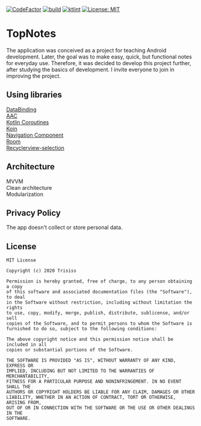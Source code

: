 [![CodeFactor](https://www.codefactor.io/repository/github/trisiss/topnotes/badge)](https://www.codefactor.io/repository/github/trisiss/topnotes) [![build](https://github.com/Trisiss/TopNotes/actions/workflows/build-android.yml/badge.svg)](https://github.com/Trisiss/TopNotes/actions/workflows/build-android.yml) [![ktlint](https://img.shields.io/badge/code%20style-%E2%9D%A4-FF4081.svg)](https://ktlint.github.io/) [![License: MIT](https://img.shields.io/badge/License-MIT-yellow.svg)](https://opensource.org/licenses/MIT)
# TopNotes

The application was conceived as a project for teaching Android development. Later, the goal was to make easy, quick, but functional notes for everyday use. Therefore, it was decided to develop this project further, after studying the basics of development. I invite everyone to join in improving the project.

## Using libraries
[DataBinding](https://developer.android.com/topic/libraries/data-binding)  
[AAC](https://developer.android.com/topic/architecture)  
[Kotlin Coroutines](https://kotlinlang.org/docs/coroutines-overview.html)  
[Koin](https://insert-koin.io/)  
[Navigation Component](https://developer.android.com/guide/navigation/navigation-getting-started)  
[Room](https://developer.android.com/training/data-storage/room)  
[Recyclerview-selection](https://developer.android.com/reference/androidx/recyclerview/selection/package-summary)  

## Architecture
MVVM  
Clean architecture  
Modularization  

## Privacy Policy
The app doesn't collect or store personal data.

## License

	MIT License

	Copyright (c) 2020 Trisiss

	Permission is hereby granted, free of charge, to any person obtaining a copy
	of this software and associated documentation files (the "Software"), to deal
	in the Software without restriction, including without limitation the rights
	to use, copy, modify, merge, publish, distribute, sublicense, and/or sell
	copies of the Software, and to permit persons to whom the Software is
	furnished to do so, subject to the following conditions:

	The above copyright notice and this permission notice shall be included in all
	copies or substantial portions of the Software.

	THE SOFTWARE IS PROVIDED "AS IS", WITHOUT WARRANTY OF ANY KIND, EXPRESS OR
	IMPLIED, INCLUDING BUT NOT LIMITED TO THE WARRANTIES OF MERCHANTABILITY,
	FITNESS FOR A PARTICULAR PURPOSE AND NONINFRINGEMENT. IN NO EVENT SHALL THE
	AUTHORS OR COPYRIGHT HOLDERS BE LIABLE FOR ANY CLAIM, DAMAGES OR OTHER
	LIABILITY, WHETHER IN AN ACTION OF CONTRACT, TORT OR OTHERWISE, ARISING FROM,
	OUT OF OR IN CONNECTION WITH THE SOFTWARE OR THE USE OR OTHER DEALINGS IN THE
	SOFTWARE.


